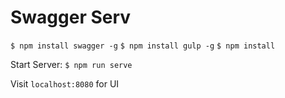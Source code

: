 # Swagger Serv
`$ npm install swagger -g`
`$ npm install gulp -g`
`$ npm install`


Start Server:
`$ npm run serve`

Visit `localhost:8080` for UI